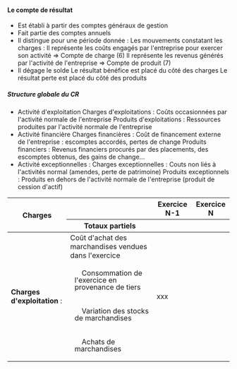 #### Le compte de résultat
- Est établi à partir des comptes généraux de gestion
- Fait partie des comptes annuels
- Il distingue pour une période donnée :
	Les mouvements constatant les charges : Il représente les coûts engagés par l'entreprise pour exercer son activité => Compte de charge (6)
	Il représente les revenus générés par l'activité de l'entreprise => Compte de produit (7)
- Il dégage le solde
	Le résultat bénéfice est placé du côté des charges
	Le résultat perte est placé du côté des produits
	
##### Structure globale du CR
- Activité d'exploitation
	Charges d'exploitations : Coûts occasionnées par l'activité normale de l'entreprise
	Produits d'exploitations : Ressources produites par l'activité normale de l'entreprise
- Activité financière 
	Charges financières : Coût de financement externe de l'entreprise : escomptes accordés, pertes de change
	Produits financiers : Revenus financiers procurés par des placements, des escomptes obtenus, des gains de change...
- Activité exceptionnelles :
	Charges exceptionnelles : Couts non liés à l'activités normal (amendes, perte de patrimoine)
	Produits exceptionnels : Produits en dehors de l'activité normale de l'entreprise (produit de cession d'actif)

<table>
  <thead> 
    <tr> 
      <th rowspan="2">Charges</th> 
      <th></th>
      <th colspan="1">Exercice N-1</th> 
      <th colspan="2">Exercice N</th> 
    </tr> 
    <tr> 
      <th>Totaux partiels</th> 
      <th></th> 
      <th></th> 
    </tr> 
  </thead> 
  <tbody> 
    <tr> 
      <td rowspan="4"><strong> Charges d'exploitation </strong> :</td> 
      <td>Coût d'achat des marchandises vendues dans l'exercice</td>
      <td colspan="2" rowspan="4">xxx</td>
    </tr>
    <tr> 
      <td><p style="margin-left: 10px; text-indent: 1em; line-height: 1;">Consommation de l'exercice en provenance de tiers</p></td> 
    </tr>
    <tr> 
      <td><p style="margin-left: 10px; text-indent: 1em; line-height: 1;">Variation des stocks de marchandises</p></td> 
    </tr>
    <tr> 
      <td><p style="margin-left: 10px; text-indent: 1em; line-height: 1;">Achats de marchandises</p></td> 
    </tr>
  </tbody>
</table>
